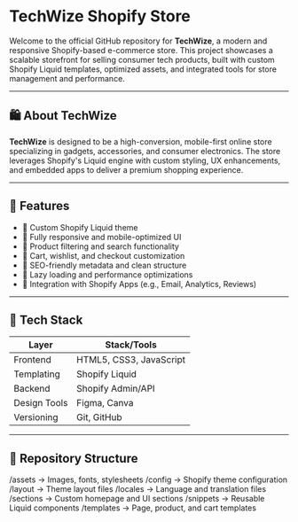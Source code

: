 # TechWize Shopify Store

Welcome to the official GitHub repository for **TechWize**, a modern and responsive Shopify-based e-commerce store. This project showcases a scalable storefront for selling consumer tech products, built with custom Shopify Liquid templates, optimized assets, and integrated tools for store management and performance.

---

## 🛍️ About TechWize

**TechWize** is designed to be a high-conversion, mobile-first online store specializing in gadgets, accessories, and consumer electronics. The store leverages Shopify's Liquid engine with custom styling, UX enhancements, and embedded apps to deliver a premium shopping experience.

---

## 🚀 Features

- 🔹 Custom Shopify Liquid theme
- 🔹 Fully responsive and mobile-optimized UI
- 🔹 Product filtering and search functionality
- 🔹 Cart, wishlist, and checkout customization
- 🔹 SEO-friendly metadata and clean structure
- 🔹 Lazy loading and performance optimizations
- 🔹 Integration with Shopify Apps (e.g., Email, Analytics, Reviews)

---

## 🧱 Tech Stack

| Layer         | Stack/Tools                   |
|---------------|-------------------------------|
| Frontend      | HTML5, CSS3, JavaScript       |
| Templating    | Shopify Liquid                |
| Backend       | Shopify Admin/API             |
| Design Tools  | Figma, Canva                  |
| Versioning    | Git, GitHub                   |

---

## 📁 Repository Structure
/assets → Images, fonts, stylesheets
/config → Shopify theme configuration
/layout → Theme layout files
/locales → Language and translation files
/sections → Custom homepage and UI sections
/snippets → Reusable Liquid components
/templates → Page, product, and cart templates
